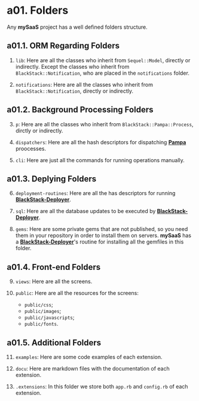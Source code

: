 # a01. Folders

Any **mySaaS** project has a well defined folders structure.

## a01.1. ORM Regarding Folders

1. `lib`: Here are all the classes who inherit from `Sequel::Model`, directly or indirectly.
Except the classes who inherit from `BlackStack::Notification`, who are placed in the `notifications` folder.

2. `notifications`: Here are all the classes who inherit from `BlackStack::Notification`, directly or indirectly.

## a01.2. Background Processing Folders

3. `p`: Here are all the classes who inherit from `BlackStack::Pampa::Process`, dirctly or indirectly.

4. `dispatchers`: Here are all the hash descriptors for dispatching [**Pampa**](https://github.com/leandrosardi/pampa) proocesses.

5. `cli`: Here are just all the commands for running operations manually.

## a01.3. Deplying Folders

6. `deployment-routines`: Here are all the has descriptors for running [**BlackStack-Deployer**](https://github.com/leandrosardi/blackstack-deployer).

7. `sql`: Here are all the database updates to be executed by [**BlackStack-Deployer**](https://github.com/leandrosardi/blackstack-deployer).

8. `gems`: Here are some private gems that are not published, so you need them in your repository in order to install them on servers. **mySaaS** has a [**BlackStack-Deployer**](https://github.com/leandrosardi/blackstack-deployer)'s routine for installing all the gemfiles in this folder. 

## a01.4. Front-end Folders

9. `views`: Here are all the screens.

10. `public`: Here are all the resources for the screens:
	- `public/css`; 
	- `public/images`; 
	- `public/javascripts`;
	- `public/fonts`.

## a01.5. Additional Folders

11. `examples`: Here are some code examples of each extension. 

12. `docu`: Here are markdown files with the documentation of each extension.

13. `.extensions`: In this folder we store both `app.rb` and `config.rb` of each extension.